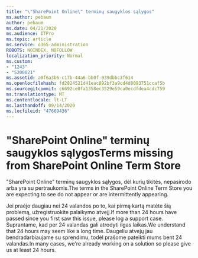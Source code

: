 ```yaml
---
title: "\"SharePoint Online\" terminų saugyklos sąlygos"
ms.author: pebaum
author: pebaum
ms.date: 04/21/2020
ms.audience: ITPro
ms.topic: article
ms.service: o365-administration
ROBOTS: NOINDEX, NOFOLLOW
localization_priority: Normal
ms.custom:
- "1243"
- "5200021"
ms.assetid: a0f6a3b6-c17b-44a6-bb0f-039dbbc3f614
ms.openlocfilehash: fd2824521d41eac892bf3a9cd4d8093751ccaf5b
ms.sourcegitcommit: c6692ce0fa1358ec3529e59ca0ecdfdea4cdc759
ms.translationtype: MT
ms.contentlocale: lt-LT
ms.lasthandoff: 09/14/2020
ms.locfileid: "47669436"
---
```

# <a name="terms-missing-from-sharepoint-online-term-store"></a><span data-ttu-id="6ec01-102">"SharePoint Online" terminų saugyklos sąlygos</span><span class="sxs-lookup"><span data-stu-id="6ec01-102">Terms missing from SharePoint Online Term Store</span></span>

<span data-ttu-id="6ec01-103">"SharePoint Online" terminų saugyklos sąlygos, dėl kurių tikitės, nepasirodo arba yra su pertraukomis.</span><span class="sxs-lookup"><span data-stu-id="6ec01-103">The terms in the SharePoint Online Term Store you are expecting to see do not appear or are intermittently appearing.</span></span>
  
<span data-ttu-id="6ec01-104">Jei praėjo daugiau nei 24 valandos po to, kai pirmą kartą matėte šią problemą, užregistruokite palaikymo atvejį.</span><span class="sxs-lookup"><span data-stu-id="6ec01-104">If more than 24 hours have passed since you first saw this issue, please log a support case.</span></span> <span data-ttu-id="6ec01-105">Suprantame, kad per 24 valandas gali atrodyti ilgas laikas.</span><span class="sxs-lookup"><span data-stu-id="6ec01-105">We understand that 24 hours may seem like a long time.</span></span> <span data-ttu-id="6ec01-106">Daugeliu atvejų jau bendradarbiaujame su sprendimu, todėl prašome pateikti mums bent 24 valandas.</span><span class="sxs-lookup"><span data-stu-id="6ec01-106">In many cases, we're already working on a solution so please give us at least 24 hours.</span></span>
  